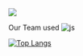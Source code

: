 <img src="https://capsule-render.vercel.app/api?type=waving&color=2E64FE&height=150&section=header&text=WEAVUS%20미니프로젝트&fontSize=25"/>


Our Team used ![js]()

[![Top Langs](https://github-readme-stats.vercel.app/api/top-langs/?username=JSH95&layout=donut-vertical&exclude_repo=BookRental,TestTranslatorBack,ClassManagement,test_repo,testrepo,weavusmanage)](https://github.com/anuraghazra/github-readme-stats)
